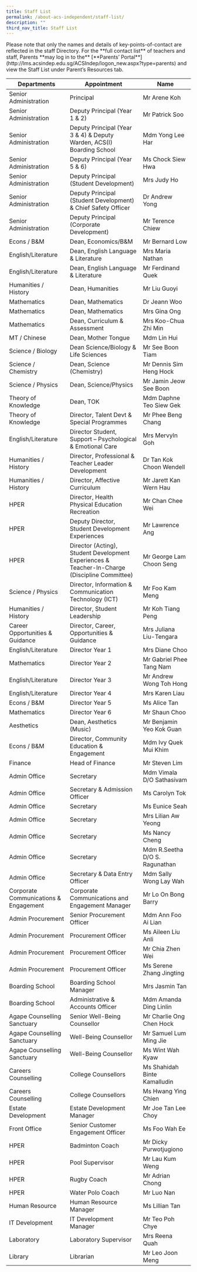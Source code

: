```yaml
---
title: Staff List
permalink: /about-acs-independent/staff-list/
description: ""
third_nav_title: Staff List
---
```

<p>Please note that only the names and details of key-points-of-contact are reflected in the staff Directory. For the **full contact list** of teachers and staff, Parents **may log in to the** [**Parents’ Portal**](http://lms.acsindep.edu.sg/ACSIndep/logon_new.aspx?type=parents) and view the Staff List under Parent’s Resources tab.</p>
<table>
<thead>
<tr>
<th>Departments</th>
<th>Appointment</th>
<th>Name</th>
</tr>
</thead>
<tbody>
<tr>
<td>Senior Administration</td>
<td>Principal</td>
<td>Mr Arene Koh</td>
</tr>
<tr>
<td>Senior Administration</td>
<td>Deputy Principal (Year 1 &amp; 2)</td>
<td>Mr Patrick Soo</td>
</tr>
<tr>
<td>Senior Administration</td>
<td>Deputy Principal (Year 3 &amp; 4) &amp; Deputy Warden, ACS(I) Boarding School</td>
<td>Mdm Yong Lee Har</td>
</tr>
<tr>
<td>Senior Administration</td>
<td>Deputy Principal (Year 5 &amp; 6)</td>
<td>Ms Chock Siew Hwa</td>
</tr>
<tr>
<td>Senior Administration</td>
<td>Deputy Principal (Student Development)</td>
<td>Mrs Judy Ho</td>
</tr>
<tr>
<td>Senior Administration</td>
<td>Deputy Principal (Student Development) &amp; Chief Safety Officer</td>
<td>Dr Andrew Yong</td>
</tr>
<tr>
<td>Senior Administration</td>
<td>Deputy Principal (Corporate Development)</td>
<td>Mr Terence Chiew</td>
</tr>
<tr>
<td>Econs / B&amp;M</td>
<td>Dean, Economics/B&amp;M</td>
<td>Mr Bernard Low</td>
</tr>
<tr>
<td>English/Literature</td>
<td>Dean, English Language &amp; Literature</td>
<td>Mrs Maria Nathan</td>
</tr>
<tr>
<td>English/Literature</td>
<td>Dean, English Language &amp; Literature</td>
<td>Mr Ferdinand Quek</td>
</tr>
<tr>
<td>Humanities / History</td>
<td>Dean, Humanities</td>
<td>Mr Liu Guoyi</td>
</tr>
<tr>
<td>Mathematics</td>
<td>Dean, Mathematics</td>
<td>Dr Jeann Woo</td>
</tr>
<tr>
<td>Mathematics</td>
<td>Dean, Mathematics</td>
<td>Mrs Gina Ong</td>
</tr>
<tr>
<td>Mathematics</td>
<td>Dean, Curriculum &amp; Assessment</td>
<td>Mrs Koo-Chua Zhi Min</td>
</tr>
<tr>
<td>MT / Chinese</td>
<td>Dean, Mother Tongue</td>
<td>Mdm Lin Hui</td>
</tr>
<tr>
<td>Science / Biology</td>
<td>Dean Science/Biology &amp; Life Sciences</td>
<td>Mr See Boon Tiam</td>
</tr>
<tr>
<td>Science / Chemistry</td>
<td>Dean, Science (Chemistry)</td>
<td>Mr Dennis Sim Heng Hock</td>
</tr>
<tr>
<td>Science / Physics</td>
<td>Dean, Science/Physics</td>
<td>Mr Jamin Jeow See Boon</td>
</tr>
<tr>
<td>Theory of Knowledge</td>
<td>Dean, TOK</td>
<td>Mdm Daphne Teo Siew Gek</td>
</tr>
<tr>
<td>Theory of Knowledge</td>
<td>Director, Talent Devt &amp; Special Programmes</td>
<td>Mr Phee Beng Chang</td>
</tr>
<tr>
<td>English/Literature</td>
<td>Director Student, Support – Psychological &amp; Emotional Care</td>
<td>Mrs Mervyln Goh</td>
</tr>
<tr>
<td>Humanities / History</td>
<td>Director, Professional &amp; Teacher Leader Development</td>
<td>Dr Tan Kok Choon Wendell</td>
</tr>
<tr>
<td>Humanities / History</td>
<td>Director, Affective Curriculum</td>
<td>Mr Jarett Kan Wern Hau</td>
</tr>
<tr>
<td>HPER</td>
<td>Director, Health Physical Education Recreation</td>
<td>Mr Chan Chee Wei</td>
</tr>
<tr>
<td>HPER</td>
<td>Deputy Director, Student Development Experiences</td>
<td>Mr Lawrence Ang</td>
</tr>
<tr>
<td>HPER</td>
<td>Director (Acting), Student Development Experiences &amp; Teacher-In-Charge (Discipline Committee)</td>
<td>Mr George Lam Choon Seng</td>
</tr>
<tr>
<td>Science / Physics</td>
<td>Director, Information &amp; Communication Technology (ICT)</td>
<td>Mr Foo Kam Meng</td>
</tr>
<tr>
<td>Humanities / History</td>
<td>Director, Student Leadership</td>
<td>Mr Koh Tiang Peng</td>
</tr>
<tr>
<td>Career Opportunities &amp; Guidance</td>
<td>Director, Career, Opportunities &amp; Guidance</td>
<td>Mrs Juliana Liu-Tengara</td>
</tr>
<tr>
<td>English/Literature</td>
<td>Director Year 1</td>
<td>Mrs Diane Choo</td>
</tr>
<tr>
<td>Mathematics</td>
<td>Director Year 2</td>
<td>Mr Gabriel Phee Tang Nam</td>
</tr>
<tr>
<td>English/Literature</td>
<td>Director Year 3</td>
<td>Mr Andrew Wong Toh Hong</td>
</tr>
<tr>
<td>English/Literature</td>
<td>Director Year 4</td>
<td>Mrs Karen Liau</td>
</tr>
<tr>
<td>Econs / B&amp;M</td>
<td>Director Year 5</td>
<td>Ms Alice Tan</td>
</tr>
<tr>
<td>Mathematics</td>
<td>Director Year 6</td>
<td>Mr Shaun Choo</td>
</tr>
<tr>
<td>Aesthetics</td>
<td>Dean, Aesthetics (Music)</td>
<td>Mr Benjamin Yeo Kok Guan</td>
</tr>
<tr>
<td>Econs / B&amp;M</td>
<td>Director, Community Education &amp; Engagement</td>
<td>Mdm Ivy Quek Mui Khim</td>
</tr>
<tr>
<td>Finance</td>
<td>Head of Finance</td>
<td>Mr Steven Lim</td>
</tr>
<tr>
<td>Admin Office</td>
<td>Secretary</td>
<td>Mdm Vimala D/O Sathasivam</td>
</tr>
<tr>
<td>Admin Office</td>
<td>Secretary &amp; Admission Officer</td>
<td>Ms Carolyn Tok</td>
</tr>
<tr>
<td>Admin Office</td>
<td>Secretary</td>
<td>Ms Eunice Seah</td>
</tr>
<tr>
<td>Admin Office</td>
<td>Secretary</td>
<td>Mrs Lilian Aw Yeong</td>
</tr>
<tr>
<td>Admin Office</td>
<td>Secretary</td>
<td>Ms Nancy Cheng</td>
</tr>
<tr>
<td>Admin Office</td>
<td>Secretary</td>
<td>Mdm R.Seetha D/O S. Ragunathan</td>
</tr>
<tr>
<td>Admin Office</td>
<td>Secretary &amp; Data Entry Officer</td>
<td>Mdm Sally Wong Lay Wah</td>
</tr>
<tr>
<td>Corporate Communications &amp; Engagement</td>
<td>Corporate Communications and Engagement Manager</td>
<td>Mr Lo On Bong Barry</td>
</tr>
<tr>
<td>Admin Procurement</td>
<td>Senior Procurement Officer</td>
<td>Mdm Ann Foo Ai Lian</td>
</tr>
<tr>
<td>Admin Procurement</td>
<td>Procurement Officer</td>
<td>Ms Aileen Liu Anli</td>
</tr>
<tr>
<td>Admin Procurement</td>
<td>Procurement Officer</td>
<td>Mr Chia Zhen Wei</td>
</tr>
<tr>
<td>Admin Procurement</td>
<td>Procurement Officer</td>
<td>Ms Serene Zhang Jingting</td>
</tr>
<tr>
<td>Boarding School</td>
<td>Boarding School Manager</td>
<td>Mrs Jasmin Tan</td>
</tr>
<tr>
<td>Boarding School</td>
<td>Administrative &amp; Accounts Officer</td>
<td>Mdm Amanda Ding Linlin</td>
</tr>
<tr>
<td>Agape Counselling Sanctuary</td>
<td>Senior Well-Being Counsellor</td>
<td>Mr Charlie Ong Chen Hock</td>
</tr>
<tr>
<td>Agape Counselling Sanctuary</td>
<td>Well-Being Counsellor</td>
<td>Mr Samuel Lum Ming Jie</td>
</tr>
<tr>
<td>Agape Counselling Sanctuary</td>
<td>Well-Being Counsellor</td>
<td>Ms Wint Wah Kyaw</td>
</tr>
<tr>
<td>Careers Counselling</td>
<td>College Counsellors</td>
<td>Ms Shahidah Binte Kamalludin</td>
</tr>
<tr>
<td>Careers Counselling</td>
<td>College Counsellors</td>
<td>Ms Hwang Ying Chien</td>
</tr>
<tr>
<td>Estate Development</td>
<td>Estate Development Manager</td>
<td>Mr Joe Tan Lee Choy</td>
</tr>
<tr>
<td>Front Office</td>
<td>Senior Customer Engagement Officer</td>
<td>Ms Foo Wah Ee</td>
</tr>
<tr>
<td>HPER</td>
<td>Badminton Coach</td>
<td>Mr Dicky Purwotjugiono</td>
</tr>
<tr>
<td>HPER</td>
<td>Pool Supervisor</td>
<td>Mr Lau Kum Weng</td>
</tr>
<tr>
<td>HPER</td>
<td>Rugby Coach</td>
<td>Mr Adrian Chong</td>
</tr>
<tr>
<td>HPER</td>
<td>Water Polo Coach</td>
<td>Mr Luo Nan</td>
</tr>
<tr>
<td>Human Resource</td>
<td>Human Resource Manager</td>
<td>Ms Lillian Tan</td>
</tr>
<tr>
<td>IT Development</td>
<td>IT Development Manager</td>
<td>Mr Teo Poh Chye</td>
</tr>
<tr>
<td>Laboratory</td>
<td>Laboratory Supervisor</td>
<td>Mrs Reena Quah</td>
</tr>
<tr>
<td>Library</td>
<td>Librarian</td>
<td>Mr Leo Joon Meng</td>
</tr>
</tbody>
</table>
<p>&nbsp;</p>